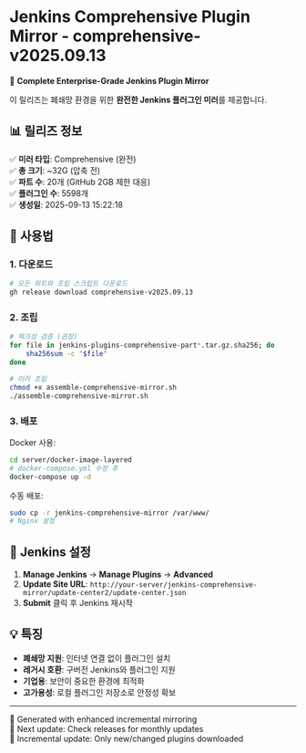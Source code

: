 # Jenkins Comprehensive Plugin Mirror - comprehensive-v2025.09.13

🌟 **Complete Enterprise-Grade Jenkins Plugin Mirror**

이 릴리즈는 폐쇄망 환경을 위한 **완전한 Jenkins 플러그인 미러**를 제공합니다.

## 📊 릴리즈 정보

✅ **미러 타입**: Comprehensive (완전)  
✅ **총 크기**: ~32G (압축 전)  
✅ **파트 수**: 20개 (GitHub 2GB 제한 대응)  
✅ **플러그인 수**: 5598개  
✅ **생성일**: 2025-09-13 15:22:18  

## 🚀 사용법

### 1. 다운로드
```bash
# 모든 파트와 조립 스크립트 다운로드
gh release download comprehensive-v2025.09.13
```

### 2. 조립
```bash
# 체크섬 검증 (권장)
for file in jenkins-plugins-comprehensive-part*.tar.gz.sha256; do
    sha256sum -c "$file"
done

# 미러 조립
chmod +x assemble-comprehensive-mirror.sh
./assemble-comprehensive-mirror.sh
```

### 3. 배포
Docker 사용:
```bash
cd server/docker-image-layered
# docker-compose.yml 수정 후
docker-compose up -d
```

수동 배포:
```bash
sudo cp -r jenkins-comprehensive-mirror /var/www/
# Nginx 설정
```

## 🔧 Jenkins 설정

1. **Manage Jenkins** → **Manage Plugins** → **Advanced**
2. **Update Site URL**: `http://your-server/jenkins-comprehensive-mirror/update-center2/update-center.json`
3. **Submit** 클릭 후 Jenkins 재시작

## 💡 특징

- **폐쇄망 지원**: 인터넷 연결 없이 플러그인 설치
- **레거시 호환**: 구버전 Jenkins와 플러그인 지원  
- **기업용**: 보안이 중요한 환경에 최적화
- **고가용성**: 로컬 플러그인 저장소로 안정성 확보

---

🤖 Generated with enhanced incremental mirroring  
📅 Next update: Check releases for monthly updates  
🔄 Incremental update: Only new/changed plugins downloaded
